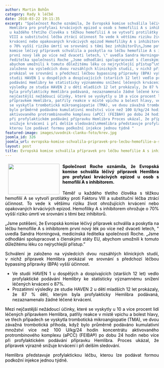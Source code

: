 ```yaml
---
author: Martin Bohůn
category: Rady k léčbě
date: 2018-03-22 19:11:35
excerpt: "Společnost Roche oznámila, že Evropská komise schválila léčivý přípravek
  Hemlibra pro profylaxi krvácivých epizod u osob s hemofilií A s inhibitorem \nTéměř
  u každého třetího člověka s těžkou hemofilií A se vytvoří protilátky proti Faktoru
  VIII a substituční léčba ztrácí účinnost To vede k většímu riziku život ohrožujících
  krvácení nebo opakovaných krvácivých epizod Hemofiliky A s inhibitorem ohrožuje
  o 70% vyšší riziko úmrtí ve srovnání s těmi bez inhibitorů\n„Jsme potěšeni, že Evropská
  komise léčivý přípravek schválila a poskytla na léčbu hemofilie A s inhibitorem
  první nový lék po více než dvaceti letech, \" uvedla Sandra Horningová, medicínská
  ředitelka společnosti Roche „Jsme odhodláni spolupracovat s členskými státy EU,
  abychom umožnili k tomuto důležitému léku co nejrychlejší přístup”\nSchválení je
  založeno na výsledcích dvou rozsáhlých klinických studií, v nichž přípravek Hemlibra
  prokázal ve srovnání s předchozí léčbou bypassing přípravky (BPA) vyšší účinnost\n\nVe
  studii HAVEN 1 u dospělých a dospívajících (starších 12 let) vedlo profylaktické
  podávání Hemlibry ke statisticky významnému snížení léčených krvácení o 87%\nProzatímní
  výsledky ze studie HAVEN 2 u dětí mladších 12 let prokázaly, že 87 % dětí, kterým
  byla profylakticky Hemlibra podávaná, nezaznamenalo žádné léčené krvácení\n\nMezi
  nejčastější nežádoucí účinky, které se vyskytly u 10 a více procent lidí léčených
  přípravkem Hemlibra, patřily reakce v místě vpichu a bolest hlavy, ve třech případech
  se vyskytla trombotická mikroangiopatie (TMA), ve dvou závažná trombotická příhoda, když
  bylo průměrně podáváno kumulativní množství více než 100 U/kg/24 hodin koncentrátu
  aktivovaného protrombinového komplexu (aPCC) (FEIBA®) po dobu 24 hodin nebo více
  při profylaktickém podávání přípravku Hemlibra Proces ukázal, že přípravek výrazně
  snižuje krvácení i při delším sledování\nHemlibra představuje profylaktickou léčbu,
  kterou lze podávat formou podkožní injekce jednou týdně "
featured-image: images/uvodnik-clanku-foto/krev.jpg
joomla_id: 326
joomla_url: evropska-komise-schvalila-pripravek-pro-lecbu-hemofilie-a-s-inhibitorem
layout: post
title: Evropská komise schválila přípravek pro léčbu hemofilie A s inhibitorem
---
```


<h4 class="6Footnote" style="text-align: justify;">
 <img border="0" height="100" src="{{ site.baseurl }}/images/uvodnik-clanku-foto/krev.jpg" style="float: left; margin-left: 10px; margin-right: 10px;" width="168"/>
 <span style="color: #000000;">
  Společnost Roche oznámila, že Evropská komise schválila léčivý přípravek Hemlibra pro profylaxi krvácivých epizod u osob s hemofilií A s inhibitorem.
 </span>
</h4>
<p class="6Footnote" style="text-align: justify;">
 <span style="color: #000000;">
  Téměř u každého třetího člověka s těžkou hemofilií A se vytvoří protilátky proti Faktoru VIII a substituční léčba ztrácí účinnost. To vede k většímu riziku život ohrožujících krvácení nebo opakovaných krvácivých epizod. Hemofiliky A s inhibitorem ohrožuje o 70% vyšší riziko úmrtí ve srovnání s těmi bez inhibitorů.
 </span>
</p>
<p class="6Footnote" style="text-align: justify;">
 <span style="color: #000000;">
  „Jsme potěšeni, že Evropská komise léčivý přípravek schválila a poskytla na léčbu hemofilie A s inhibitorem první nový lék po více než dvaceti letech, " uvedla Sandra Horningová, medicínská ředitelka společnosti Roche. „Jsme odhodláni spolupracovat s členskými státy EU, abychom umožnili k tomuto důležitému léku co nejrychlejší přístup.”
 </span>
</p>
<p class="6Footnote" style="text-align: justify;">
 <span style="color: #000000;">
  Schválení je založeno na výsledcích dvou rozsáhlých klinických studií, v nichž přípravek Hemlibra prokázal ve srovnání s předchozí léčbou bypassing přípravky (BPA) vyšší účinnost.
 </span>
</p>
<ul style="text-align: justify;">
 <li>
  <span style="color: #000000;">
   Ve studii HAVEN 1 u dospělých a dospívajících (starších 12 let) vedlo profylaktické podávání Hemlibry ke statisticky významnému snížení léčených krvácení o 87%.
  </span>
 </li>
 <li>
  <span style="color: #000000;">
   Prozatímní výsledky ze studie HAVEN 2 u dětí mladších 12 let prokázaly, že 87 % dětí, kterým byla profylakticky Hemlibra podávaná, nezaznamenalo žádné léčené krvácení.
  </span>
 </li>
</ul>
<p style="text-align: justify;">
 <span style="color: #000000;">
  Mezi nejčastější nežádoucí účinky, které se vyskytly u 10 a více procent lidí léčených přípravkem Hemlibra, patřily reakce v místě vpichu a bolest hlavy, ve třech případech se vyskytla trombotická mikroangiopatie (TMA), ve dvou závažná trombotická příhoda, když bylo průměrně podáváno kumulativní množství více než 100 U/kg/24 hodin koncentrátu aktivovaného protrombinového komplexu (aPCC) (FEIBA®) po dobu 24 hodin nebo více při profylaktickém podávání přípravku Hemlibra. Proces ukázal, že přípravek výrazně snižuje krvácení i při delším sledování.
 </span>
</p>
<p style="text-align: justify;">
 <span style="color: #000000;">
  Hemlibra představuje profylaktickou léčbu, kterou lze podávat formou podkožní injekce jednou týdně.
 </span>
</p>
